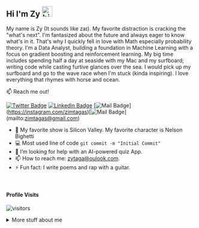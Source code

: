 ## Hi I'm Zy <img src="https://user-images.githubusercontent.com/1303154/88677602-1635ba80-d120-11ea-84d8-d263ba5fc3c0.gif" width="28px" alt="hi">

My name is Zy (It sounds like zaɪ). My favorite distraction is cracking the "what's next". I'm fantasized about the future and always eager to know what's in it. That's why I quickly fell in love with Math especially probability theory. I'm a Data Analyst, building a foundation in Machine Learning with a focus on gradient boosting and reinforcement learning. My big time includes spending half a day at seaside with my Mac and my surfboard; writing code while casting furtive glances over the sea. I would pick up my surfboard and go to the wave race when I'm stuck (kinda inspiring). I love everything that rhymes with horse and ocean. 

:mailbox: Reach me out!

[![Twitter Badge](https://img.shields.io/badge/-zy_taga-1ca0f1?style=flat&labelColor=1ca0f1&logo=twitter&logoColor=white&link=https://twitter.com/zytaga)](https://twitter.com/zytaga) [![Linkedin Badge](https://img.shields.io/badge/-zy_taga-0e76a8?style=flat&labelColor=0e76a8&logo=linkedin&logoColor=white)](https://www.linkedin.com/in/zytaga/) [![Mail Badge](https://img.shields.io/badge/-zy_taga-e84393?style=flat&labelColor=e84393&logo=instagram&logoColor=white)]
(https://instagram.com/zimtagas)[![Mail Badge](https://img.shields.io/badge/-zy_taga-c0392b?style=flat&labelColor=c0392b&logo=gmail&logoColor=white)]
(mailto:zimtagas@gmail.com)

<!-- TODO: Add last video link -->

- 🔭 My favorite show is Silicon Valley. My favorite character is Nelson Bighetti
- :computer: Most used line of code `git commit -m "Initial Commit"`
- 🤔 I’m looking for help with an AI-powered quiz App.
- 📫 How to reach me: zytaga@oulook.com.
- ⚡ Fun fact: I write poems and rap with a guitar.

<br />

#### Profile Visits 

![visitors](https://visitor-badge.glitch.me/badge?page_id=zytaga.zytaga)

<details>
<summary>
  More stuff about me
</summary>

<br >

I’m currently zeroing in on my master's of Data Science at Skoltech. I love sharing knowledge, working with people from different background. I'm fixing to start a youtube channel to post short videos about my day-to-day at Skoltech.

#### Github Stats

![Ipenywis's github stats](https://github-readme-stats.vercel.app/api?username=zytaga&count_private=true&theme=tokyonight&hide=contribs,prs)
